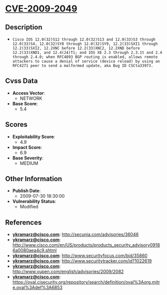 
# [CVE-2009-2049](http://secunia.com/advisories/36046)

## Description

- `Cisco IOS 12.0(32)S12 through 12.0(32)S13 and 12.0(33)S3 through 12.0(33)S4, 12.0(32)SY8 through 12.0(32)SY9, 12.2(33)SXI1 through 12.2(33)SXI2, 12.2XNC before 12.2(33)XNC2, 12.2XND before 12.2(33)XND1, and 12.4(24)T1; and IOS XE 2.3 through 2.3.1t and 2.4 through 2.4.0; when RFC4893 BGP routing is enabled, allows remote attackers to cause a denial of service (device reload) by using an RFC4271 peer to send a malformed update, aka Bug ID CSCta33973.`

## Cvss Data

- **Access Vector**:
  - NETWORK
- **Base Score**:
  - 5.4

## Scores

- **Exploitability Score**:
  - 4.9
- **Impact Score**:
  - 6.9
- **Base Severity**:
  - MEDIUM

## Other Information

- **Publish Date**:
  - 2009-07-30 18:30:00
- **Vulnerability Status**:
  - Modified

## References

- **ykramarz@cisco.com**: http://secunia.com/advisories/36046
- **ykramarz@cisco.com**: http://www.cisco.com/en/US/products/products_security_advisory09186a0080aea4c9.shtml
- **ykramarz@cisco.com**: http://www.securityfocus.com/bid/35860
- **ykramarz@cisco.com**: http://www.securitytracker.com/id?1022619
- **ykramarz@cisco.com**: http://www.vupen.com/english/advisories/2009/2082
- **ykramarz@cisco.com**: https://oval.cisecurity.org/repository/search/definition/oval%3Aorg.mitre.oval%3Adef%3A6853
